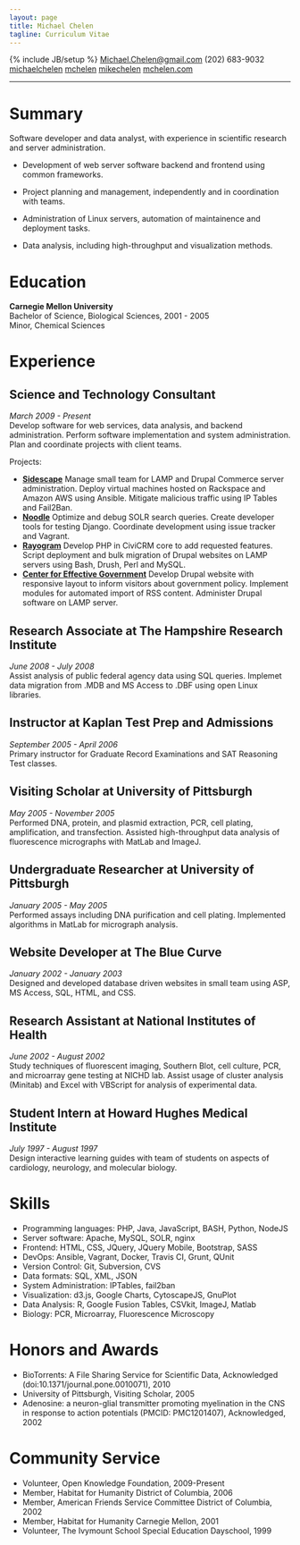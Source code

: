 ```yaml
---
layout: page
title: Michael Chelen
tagline: Curriculum Vitae
---
```

{% include JB/setup %}
<i class="fa fa-envelope" style="color:dark-gray"></i> <Michael.Chelen@gmail.com>
<i class="fa fa-phone"></i> (202) 683-9032  
<i class="fa fa-linkedin"></i> [michaelchelen](https://www.linkedin.com/in/michaelchelen)
<i class="fa fa-github"></i> [mchelen](http://github.com/mchelen)
<i class="fa fa-twitter"></i> [mikechelen](http://twitter.com/MikeChelen)
<i class="fa fa-home"></i> [mchelen.com](http://mchelen.com)

- - -

# Summary #
Software developer and data analyst, with experience in scientific research and server administration.

 - Development of web server software backend and frontend using common frameworks.

 - Project planning and management, independently and in coordination with teams.
 
 - Administration of Linux servers, automation of maintainence and deployment tasks.
 
 - Data analysis, including high-throughput and visualization methods.

# Education #

**Carnegie Mellon University**  
Bachelor of Science, Biological Sciences, 2001 - 2005  
Minor, Chemical Sciences

# Experience #

## Science and Technology Consultant
*March 2009 - Present*  
Develop software for web services, data analysis, and backend administration. Perform software implementation and system administration. Plan and coordinate projects with client teams.

  Projects:

 - **[Sidescape](http://sidescapemedia.com)** Manage small team for LAMP and Drupal Commerce server administration. Deploy virtual machines hosted on Rackspace and Amazon AWS using Ansible. Mitigate malicious traffic using IP Tables and Fail2Ban.
 - **[Noodle](http://www.noodle.com/)** Optimize and debug SOLR search queries. Create developer tools for testing Django. Coordinate development using issue tracker and Vagrant.
 - **[Rayogram](http://www.rayogram.com/)** Develop PHP in CiviCRM core to add requested features. Script deployment and bulk migration of Drupal websites on LAMP servers using Bash, Drush, Perl and MySQL.
 - **[Center for Effective Government](http://www.foreffectivegov.org/)** Develop Drupal website with responsive layout to inform visitors about government policy. Implement modules for automated import of RSS content. Administer Drupal software on LAMP server.
  
## Research Associate at The Hampshire Research Institute
*June 2008 - July 2008*  
  Assist analysis of public federal agency data using SQL queries. Implemet data migration from .MDB and MS Access to .DBF using open Linux libraries.

## Instructor at Kaplan Test Prep and Admissions
*September 2005 - April 2006*  
  Primary instructor for Graduate Record Examinations and SAT Reasoning Test classes.
                                                                                               
## Visiting Scholar at University of Pittsburgh
*May 2005 - November 2005*  
  Performed DNA, protein, and plasmid extraction, PCR, cell plating, amplification, and transfection. Assisted high-throughput data analysis of fluorescence micrographs with MatLab and ImageJ.

## Undergraduate Researcher at University of Pittsburgh
*January 2005 - May 2005*  
  Performed assays including DNA purification and cell plating. Implemented algorithms in MatLab for micrograph analysis.

## Website Developer at The Blue Curve
*January 2002 - January 2003*  
  Designed and developed database driven websites in small team using ASP, MS Access, SQL, HTML, and CSS.

## Research Assistant at National Institutes of Health
*June 2002 - August 2002*  
  Study techniques of fluorescent imaging, Southern Blot, cell culture, PCR, and microarray gene testing at NICHD lab. Assist usage of cluster analysis (Minitab) and Excel with VBScript for analysis of experimental data.

<!--
## Website Developer at Complete Reviews
January 2000 - January 2001 (1 year 1 month)
  Developed database driven website using MS Access and ASP server scripting for web writing team collaboration.


## Technical Writer at Glide Underground
*January 1999 - January 2000*  
  Write reviews of computer software and hardware for enthusiast audience.
-->

## Student Intern at Howard Hughes Medical Institute
*July 1997 - August 1997*  
  Design interactive learning guides with team of students on aspects of cardiology, neurology, and molecular biology.

<!--
# Volunteer #
 - Volunteer at The Open Knowledge Foundation
*September 2008 - Present*
  Communicate with scientific community through open science discussion list, assist organization and coverage of web-based meetings. http://okfn.org

 - Volunteer at Open Science Information
May 2008 - Present
  Support community of science researchers, writers, students, and the public through online forums and web services. Develop and operate HTML, Javascript, XML, and JSON serving applications through PHP and MySQL.
-->

# Skills #

- Programming languages: PHP, Java, JavaScript, BASH, Python, NodeJS
- Server software: Apache, MySQL, SOLR, nginx
- Frontend: HTML, CSS, JQuery, JQuery Mobile, Bootstrap, SASS
- DevOps: Ansible, Vagrant, Docker, Travis CI, Grunt, QUnit
- Version Control: Git, Subversion, CVS
- Data formats: SQL, XML, JSON
- System Administration: IPTables, fail2ban
- Visualization: d3.js, Google Charts, CytoscapeJS, GnuPlot
- Data Analysis: R, Google Fusion Tables, CSVkit, ImageJ, Matlab
- Biology: PCR, Microarray, Fluorescence Microscopy
                                                     
# Honors and Awards #
 - BioTorrents: A File Sharing Service for Scientific Data, Acknowledged (doi:10.1371/journal.pone.0010071), 2010
 - University of Pittsburgh, Visiting Scholar, 2005
 - Adenosine: a neuron-glial transmitter promoting myelination in the CNS in response to action potentials (PMCID: PMC1201407), Acknowledged, 2002

# Community Service #
 - Volunteer, Open Knowledge Foundation, 2009-Present
 - Member, Habitat for Humanity District of Columbia, 2006
 - Member, American Friends Service Committee District of Columbia, 2002
 - Member, Habitat for Humanity Carnegie Mellon, 2001
 - Volunteer, The Ivymount School Special Education Dayschool, 1999




